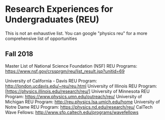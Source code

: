 # Research Experiences for Undergraduates (REU)

This is not an exhaustive list.  You can google "physics reu" for a more comprehensive list of opportunities

## Fall 2018

Master List of National Science Foundation (NSF) REU Programs: https://www.nsf.gov/crssprgm/reu/list_result.jsp?unitid=69

University of California - Davis REU Program: http://london.ucdavis.edu/~reu/reu.html
University of Illinois REU Program: [https://physics.illinois.edu/research/reu/]
University of Minnesota REU Program: https://www.physics.umn.edu/outreach/reu/
University of Michigan REU Program: http://reu.physics.lsa.umich.edu/home
University of Notre Dame REU Program: https://physics.nd.edu/research/reu/
CalTech Wave Fellows: http://www.sfp.caltech.edu/programs/wavefellows

